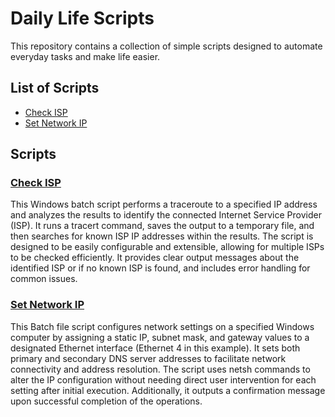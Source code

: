 # Daily Life Scripts

This repository contains a collection of simple scripts designed to automate everyday tasks and make life easier.

## List of Scripts

- [Check ISP](#check-isp)
- [Set Network IP](#set-network-ip)

## Scripts

### [Check ISP](01_check_isp.bat)

This Windows batch script performs a traceroute to a specified IP address and analyzes the results to identify the connected Internet Service Provider (ISP). It runs a tracert command, saves the output to a temporary file, and then searches for known ISP IP addresses within the results. The script is designed to be easily configurable and extensible, allowing for multiple ISPs to be checked efficiently. It provides clear output messages about the identified ISP or if no known ISP is found, and includes error handling for common issues.

### [Set Network IP](02_set_network_ip.bat)

 This Batch file script configures network settings on a specified Windows computer by assigning a static IP, subnet mask, and gateway values to a designated Ethernet interface (Ethernet 4 in this example). It sets both primary and secondary DNS server addresses to facilitate network connectivity and address resolution. The script uses netsh commands to alter the IP configuration without needing direct user intervention for each setting after initial execution. Additionally, it outputs a confirmation message upon successful completion of the operations.
